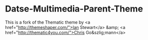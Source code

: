 # Datse-Multimedia-Parent-Theme
This is a fork of the Thematic theme by &lt;a href="http://themeshaper.com/">Ian Stewart&lt;/a> &amp;amp; &lt;a href="http://thematic4you.com/">Chris Go&amp;szlig;mann&lt;/a>
